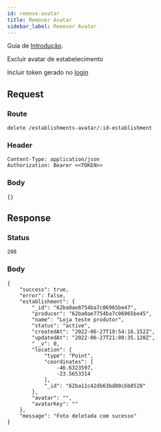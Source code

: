 ```yaml
---
id: remove-avatar
title: Remover Avatar
sidebar_label: Remover Avatar
---
```


Guia de [Introdução](introduction.md).

Excluir avatar de estabelecimento

Incluir token gerado no [login](authentication)


## Request

### Route

    delete /establishments-avatar/:id-establishment

### Header

    Content-Type: application/json
    Authorization: Bearer <<TOKEN>>

### Body

    {}

## Response

### Status

    200

### Body

    {
        "success": true,
        "error": false,
        "establishment": {
            "_id": "62ba0ae8754ba7c06965be47",
            "producer": "62ba0ae7754ba7c06965be45",
            "name": "Loja teste produtor",
            "status": "active",
            "createdAt": "2022-06-27T19:54:16.152Z",
            "updatedAt": "2022-06-27T21:00:35.120Z",
            "__v": 0,
            "location": {
                "type": "Point",
                "coordinates": [
                    -46.6323597,
                    -23.5653314
                ],
                "_id": "62ba11c42db63bd80cbb8528"
            },
            "avatar": "",
            "avatarKey": ""
        },
        "message": "Foto deletada com sucesso"
    }
